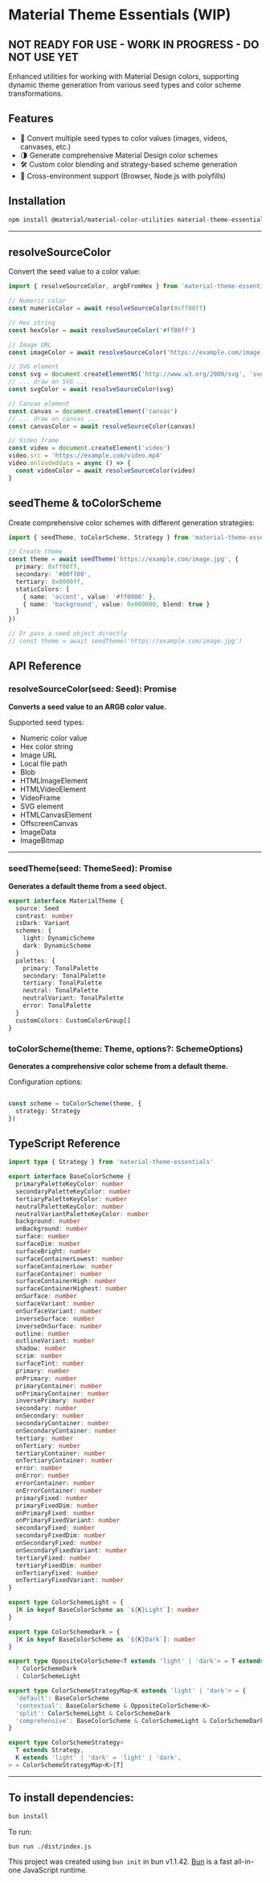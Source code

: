# Material Theme Essentials (WIP)

## NOT READY FOR USE - WORK IN PROGRESS - DO NOT USE YET

Enhanced utilities for working with Material Design colors, supporting dynamic theme generation from various seed types
and color scheme transformations.

## Features

- 🎨 Convert multiple seed types to color values (images, videos, canvases, etc.)
- 🌗 Generate comprehensive Material Design color schemes
- 🛠 Custom color blending and strategy-based scheme generation
- 📱 Cross-environment support (Browser, Node.js with polyfills)

## Installation

```bash
npm install @material/material-color-utilities material-theme-essentials
```
---

## resolveSourceColor

Convert the seed value to a color value:

```ts
import { resolveSourceColor, argbFromHex } from 'material-theme-essentials'

// Numeric color
const numericColor = await resolveSourceColor(0xff00ff)

// Hex string
const hexColor = await resolveSourceColor('#ff00ff')

// Image URL
const imageColor = await resolveSourceColor('https://example.com/image.jpg')

// SVG element
const svg = document.createElementNS('http://www.w3.org/2000/svg', 'svg')
// ... draw on SVG ...
const svgColor = await resolveSourceColor(svg)

// Canvas element
const canvas = document.createElement('canvas')
// ... draw on canvas ...
const canvasColor = await resolveSourceColor(canvas)

// Video frame
const video = document.createElement('video')
video.src = 'https://example.com/video.mp4'
video.onloadeddata = async () => {
  const videoColor = await resolveSourceColor(video)
}
```

## seedTheme & toColorScheme

Create comprehensive color schemes with different generation strategies:

```ts
import { seedTheme, toColorScheme, Strategy } from 'material-theme-essentials'

// Create theme
const theme = await seedTheme('https://example.com/image.jpg', {
  primary: 0xff00ff,
  secondary: '#00ff00',
  tertiary: 0x0000ff,
  staticColors: [
    { name: 'accent', value: '#ff0000' },
    { name: 'background', value: 0x000000, blend: true }
  ]
})

// Or pass a seed object directly
// const theme = await seedTheme('https://example.com/image.jpg')
```

## API Reference

### resolveSourceColor(seed: Seed): Promise<Color>

__Converts a seed value to an ARGB color value.__

Supported seed types:
  * Numeric color value
  * Hex color string
  * Image URL
  * Local file path
  * Blob
  * HTMLImageElement
  * HTMLVideoElement
  * VideoFrame
  * SVG element
  * HTMLCanvasElement
  * OffscreenCanvas
  * ImageData
  * ImageBitmap

---

### seedTheme(seed: ThemeSeed): Promise<Theme>

__Generates a default theme from a seed object.__

```ts
export interface MaterialTheme {
  source: Seed
  contrast: number
  isDark: Variant
  schemes: {
    light: DynamicScheme
    dark: DynamicScheme
  }
  palettes: {
    primary: TonalPalette
    secondary: TonalPalette
    tertiary: TonalPalette
    neutral: TonalPalette
    neutralVariant: TonalPalette
    error: TonalPalette
  }
  customColors: CustomColorGroup[]
}
```

### toColorScheme(theme: Theme, options?: SchemeOptions)

__Generates a comprehensive color scheme from a default theme.__

Configuration options:

```ts

const scheme = toColorScheme(theme, {
  strategy: Strategy
})
````

## TypeScript Reference
```ts
import type { Strategy } from 'material-theme-essentials'

export interface BaseColorScheme {
  primaryPaletteKeyColor: number
  secondaryPaletteKeyColor: number
  tertiaryPaletteKeyColor: number
  neutralPaletteKeyColor: number
  neutralVariantPaletteKeyColor: number
  background: number
  onBackground: number
  surface: number
  surfaceDim: number
  surfaceBright: number
  surfaceContainerLowest: number
  surfaceContainerLow: number
  surfaceContainer: number
  surfaceContainerHigh: number
  surfaceContainerHighest: number
  onSurface: number
  surfaceVariant: number
  onSurfaceVariant: number
  inverseSurface: number
  inverseOnSurface: number
  outline: number
  outlineVariant: number
  shadow: number
  scrim: number
  surfaceTint: number
  primary: number
  onPrimary: number
  primaryContainer: number
  onPrimaryContainer: number
  inversePrimary: number
  secondary: number
  onSecondary: number
  secondaryContainer: number
  onSecondaryContainer: number
  tertiary: number
  onTertiary: number
  tertiaryContainer: number
  onTertiaryContainer: number
  error: number
  onError: number
  errorContainer: number
  onErrorContainer: number
  primaryFixed: number
  primaryFixedDim: number
  onPrimaryFixed: number
  onPrimaryFixedVariant: number
  secondaryFixed: number
  secondaryFixedDim: number
  onSecondaryFixed: number
  onSecondaryFixedVariant: number
  tertiaryFixed: number
  tertiaryFixedDim: number
  onTertiaryFixed: number
  onTertiaryFixedVariant: number
}

export type ColorSchemeLight = {
  [K in keyof BaseColorScheme as `${K}Light`]: number
}

export type ColorSchemeDark = {
  [K in keyof BaseColorScheme as `${K}Dark`]: number
}

export type OppositeColorScheme<T extends 'light' | 'dark'> = T extends 'dark'
  ? ColorSchemeDark
  : ColorSchemeLight

export type ColorSchemeStrategyMap<K extends 'light' | 'dark'> = {
  'default': BaseColorScheme
  'contextual': BaseColorScheme & OppositeColorScheme<K>
  'split': ColorSchemeLight & ColorSchemeDark
  'comprehensive': BaseColorScheme & ColorSchemeLight & ColorSchemeDark
}

export type ColorSchemeStrategy<
  T extends Strategy,
  K extends 'light' | 'dark' = 'light' | 'dark',
> = ColorSchemeStrategyMap<K>[T]
```

---

## To install dependencies:

```bash
bun install
```

To run:

```bash
bun run ./dist/index.js
```

This project was created using `bun init` in bun v1.1.42. [Bun](https://bun.sh) is a fast all-in-one JavaScript runtime.
